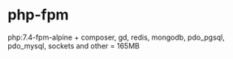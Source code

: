 # php-fpm
php:7.4-fpm-alpine + composer, gd, redis, mongodb, pdo_pgsql, pdo_mysql, sockets and other = 165MB
